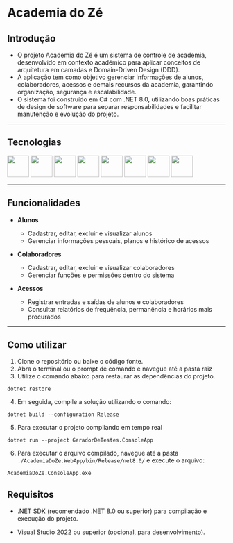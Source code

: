 # Academia do Zé

## Introdução

- O projeto Academia do Zé é um sistema de controle de academia, desenvolvido em contexto acadêmico para aplicar conceitos de arquitetura em camadas e Domain-Driven Design (DDD).
- A aplicação tem como objetivo gerenciar informações de alunos, colaboradores, acessos e demais recursos da academia, garantindo organização, segurança e escalabilidade.
- O sistema foi construído em C# com .NET 8.0, utilizando boas práticas de design de software para separar responsabilidades e facilitar manutenção e evolução do projeto.

---


## Tecnologias

<p align="left">
  <img src="https://skillicons.dev/icons?i=cs" height="50"/>
  <img src="https://skillicons.dev/icons?i=dotnet" height="50"/>
  <img src="https://skillicons.dev/icons?i=visualstudio" height="50"/>
  <img src="https://skillicons.dev/icons?i=git" height="50"/>
  <img src="https://skillicons.dev/icons?i=github" height="50"/>
  <img src="https://cdn.jsdelivr.net/gh/devicons/devicon/icons/mysql/mysql-original.svg" height="50"/>
  <img src="https://cdn.jsdelivr.net/gh/devicons/devicon/icons/microsoftsqlserver/microsoftsqlserver-plain.svg" height="50"/>
  <img src="https://skillicons.dev/icons?i=docker" height="50"/>
</p>

---

## Funcionalidades

- **Alunos**
  - Cadastrar, editar, excluir e visualizar alunos
  - Gerenciar informações pessoais, planos e histórico de acessos

- **Colaboradores**
  - Cadastrar, editar, excluir e visualizar colaboradores
  - Gerenciar funções e permissões dentro do sistema

- **Acessos**
  - Registrar entradas e saídas de alunos e colaboradores
  - Consultar relatórios de frequência, permanência e horários mais procurados

---

## Como utilizar

1. Clone o repositório ou baixe o código fonte.
2. Abra o terminal ou o prompt de comando e navegue até a pasta raiz
3. Utilize o comando abaixo para restaurar as dependências do projeto.

```
dotnet restore
```

4. Em seguida, compile a solução utilizando o comando:
   
```
dotnet build --configuration Release
```

5. Para executar o projeto compilando em tempo real
   
```
dotnet run --project GeradorDeTestes.ConsoleApp
```

6. Para executar o arquivo compilado, navegue até a pasta `./AcademiaDoZe.WebApp/bin/Release/net8.0/` e execute o arquivo:
   
```
AcademiaDoZe.ConsoleApp.exe
```

## Requisitos

- .NET SDK (recomendado .NET 8.0 ou superior) para compilação e execução do projeto.

- Visual Studio 2022 ou superior (opcional, para desenvolvimento).
